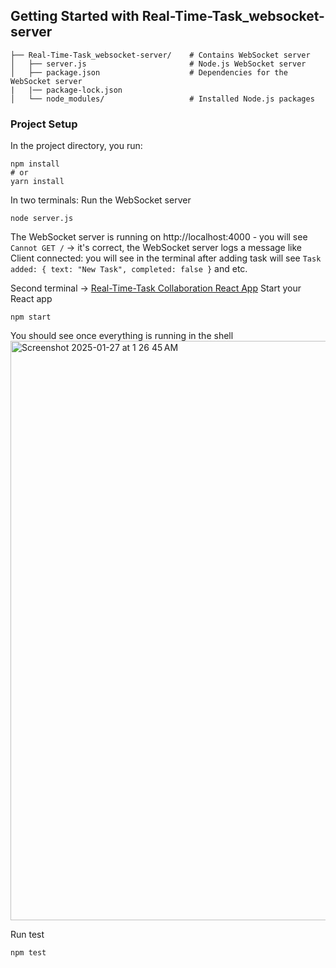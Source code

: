 ## Getting Started with Real-Time-Task_websocket-server

```
├── Real-Time-Task_websocket-server/    # Contains WebSocket server
│   ├── server.js                       # Node.js WebSocket server
│   ├── package.json                    # Dependencies for the WebSocket server
|   |── package-lock.json 
│   └── node_modules/                   # Installed Node.js packages

```

### Project Setup
In the project directory, you run:

```
npm install
# or
yarn install
```

In two terminals:
Run the WebSocket server 

```
node server.js
```
The WebSocket server is running on http://localhost:4000 - you will see `Cannot GET /` -> it's correct, the WebSocket server logs a message like Client connected: <socket-id> you will see in the terminal after adding task will see `Task added: { text: "New Task", completed: false }` and etc.

Second terminal -> [Real-Time-Task Collaboration React App](https://github.com/ElenkaSan/Real-Time-Task_ReactApp)
Start your React app 

```
npm start
```

You should see once everything is running in the shell
<img width="927" alt="Screenshot 2025-01-27 at 1 26 45 AM" src="https://github.com/user-attachments/assets/bed565f3-5e19-4cc3-b290-7e4cbbcb0b9a" />

Run test 

```
npm test
```
